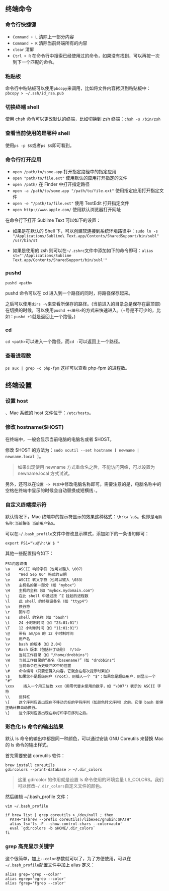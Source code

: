 ## 终端命令
### 命令行快捷键

- `Command + L` 清除上一部分内容
- `Command + K` 清除当前终端所有的内容
- `clear`  清屏     
- `Ctrl + R`  在命令行中搜索已经使用过的命令，如果没有找到，可以再按一次到下一个匹配的命令。

### 粘贴板

命令行中粘贴板可以使用`pbcopy`来调用，比如将文件内容拷贝到粘贴板中：`pbcopy > ~/.ssh/id_rsa.pub`

### 切换终端 shell

使用 chsh 命令可以更改默认的终端，比如切换到 zsh 终端：`chsh -s /bin/zsh`

### 查看当前使用的是哪种 shell

使用`ps -p $$`或者`ps $$`即可看到。

### 命令行打开应用

* `open /path/to/some.app`   打开指定路径中的指定应用
* `open "path/to/file.ext"`  使用默认的应用打开指定的文件
* `open /path/`              在 Finder 中打开指定路径
* `open -a /path/to/some.app "/path/to/file.ext"`   使用指定应用打开指定文件
* `open -e "/path/to/file.ext"`  使用 TextEdit 打开指定文件
* `open http://www.apple.com/`   使用默认浏览器打开网址

在命令行下打开 Sublime Text 可以如下的设置：

* 如果是在默认的 Shell 下，可以创建软连接到系统环境路径中：`sudo ln -s "/Applications/Sublime\ Text.app/Contents/SharedSupport/bin/subl" /usr/bin/st`

* 如果是使用的 zsh 则可以在`~/.zshrc`文件中添加如下的命令即可：`alias st="'/Applications/Sublime Text.app/Contents/SharedSupport/bin/subl'"`

### pushd

`pushd <path>`

pushd 命令可以在 cd 进入到一个路径的同时，将路径保存起来。

之后可以使用`dirs -v`来查看所保存的路径。(当前进入的目录总是保存在最顶部)
在切换的时候，可以使用`pushd +<编号>`的方式来快速进入。(+号是不可少的，比如：`pushd +1`就是返回上一个路径。)

### cd

`cd <path>`可以进入一个路径，而`cd -`可以返回上一个路径。

### 查看进程数

`ps aux | grep -c php-fpm`  这样可以查看 php-fpm 的进程数。


## 终端设置
### 设置 host

、Mac 系统的 host 文件位于：`/etc/hosts`。

### 修改 hostname($HOST)

在终端中，一般会显示当前电脑的电脑名或者 $HOST。

修改 $HOST 的方法为：`sudo scutil --set hostname [ newname | newname.local ]`。

> 如果出现使用 newname 方式重命名之后，不能访问网络，可以设置为 newname.local 方式试试。

另外，还可以在`设置 -> 共享`中修改电脑名称即可。需要注意的是，电脑名称中的空格在终端中显示的时候会自动替换成短横线`-`。

### 自定义终端提示符

默认情况下，Mac 终端中的提示符显示的效果这种格式：`\h:\w \u$`。也即是`电脑名称:当前路径 当前用户名$`。

可以在`~/.bash_profile`文件中修改显示样式，添加如下的一条语句即可：

`export PS1="\u@\h:\W $ "`

其他一些配置指令如下：

```
PS1内容详情 
\a    ASCII 响铃字符（也可以键入 \007） 
\d    "Wed Sep 06" 格式的日期 
\e    ASCII 转义字符（也可以键入 \033） 
\h    主机名的第一部分（如 "mybox"） 
\H    主机的全称（如 "mybox.mydomain.com"） 
\j    在此 shell 中通过按 ^Z 挂起的进程数 
\l    此 shell 的终端设备名（如 "ttyp4"） 
\n    换行符 
\r    回车符 
\s    shell 的名称（如 "bash"） 
\t    24 小时制时间（如 "23:01:01"） 
\T    12 小时制时间（如 "11:01:01"） 
\@    带有 am/pm 的 12 小时制时间 
\u    用户名 
\v    bash 的版本（如 2.04） 
\V    Bash 版本（包括补丁级别） ?/td> 
\w    当前工作目录（如 "/home/drobbins"） 
\W    当前工作目录的“基名 (basename)”（如 "drobbins"） 
\!    当前命令在历史缓冲区中的位置 
\#    命令编号（只要您键入内容，它就会在每次提示时累加） 
\$    如果您不是超级用户 (root)，则插入一个 "$"；如果您是超级用户，则显示一个 "#" 
\xxx    插入一个用三位数 xxx（用零代替未使用的数字，如 "\007"）表示的 ASCII 字符 
\\    反斜杠 
\[    这个序列应该出现在不移动光标的字符序列（如颜色转义序列）之前。它使 bash 能够正确计算自动换行。 
\]    这个序列应该出现在非打印字符序列之后。 
```

### 彩色化 ls 命令的输出结果

默认 ls 命令的输出中都是同一种颜色，可以通过安装 GNU Coreutils 来替换 Mac 的 ls 命令的输出样式。

首先需要安装 coreutils 软件：

```shell
brew install coreutils
gdircolors --print-database > ~/.dir_colors
```

> 这里 gdircolor 的作用就是设置 ls 命令使用的环境变量 LS_COLORS。我们可以修改`~/.dir_colors`自定义文件的颜色。

然后编辑 ~/.bash_profile 文件：

```shell
vim ~/.bash_profile

if brew list | grep coreutils > /dev/null ; then
  PATH="$(brew --prefix coreutils)/libexec/gnubin:$PATH"
  alias ls='ls -F --show-control-chars --color=auto'
  eval `gdircolors -b $HOME/.dir_colors`
fi
```

### grep 高亮显示关键字

这个很简单，加上`--color`参数就可以了，为了方便使用，可以在`~/.bash_profile`配置文件中加上 alias 定义：

```shell
alias grep='grep --color'
alias egrep='egrep --color'
alias fgrep='fgrep --color'
```







